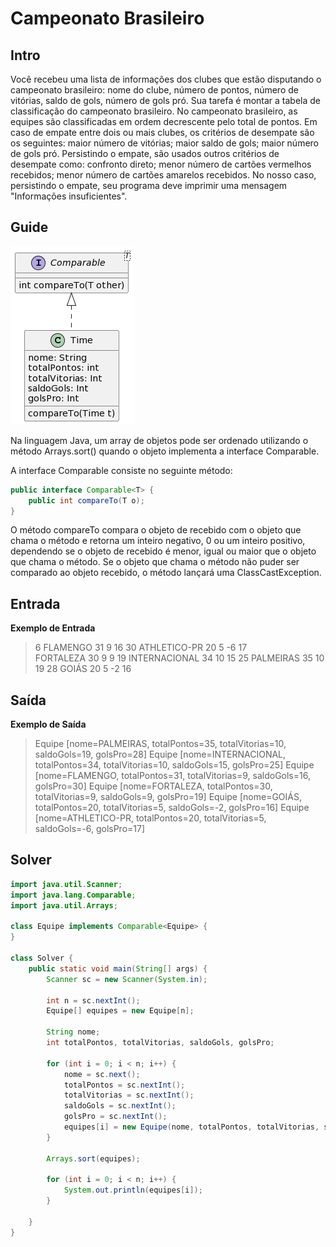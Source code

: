 # Campeonato Brasileiro 


## Intro

Você recebeu uma lista de informações dos clubes que estão disputando o campeonato brasileiro: nome do clube, número de pontos, número de vitórias, saldo de gols, número de gols pró. Sua tarefa é montar a tabela de classificação do campeonato brasileiro. No campeonato brasileiro, as equipes são classificadas em ordem decrescente pelo total de pontos. Em caso de empate entre dois ou mais clubes, os critérios de desempate são os seguintes: maior número de vitórias; maior saldo de gols; maior número de gols pró. Persistindo o empate, são usados outros critérios de desempate como: confronto direto; menor número de cartões vermelhos recebidos; menor número de cartões amarelos recebidos. No nosso caso, persistindo o empate, seu programa deve imprimir uma mensagem "Informações insuficientes".

## Guide

![diagrama](diagrama.png)

Na linguagem Java, um array de objetos pode ser ordenado utilizando o método Arrays.sort() quando o objeto implementa a interface Comparable. 

A interface Comparable consiste no seguinte método:
```Java
public interface Comparable<T> {
    public int compareTo(T o);
}
```

O método compareTo compara o objeto de recebido com o objeto que chama o método e retorna um inteiro negativo, 0 ou um inteiro positivo, dependendo se o objeto de recebido é menor, igual ou maior que o objeto que chama o método. Se o objeto que chama o método não puder ser comparado ao objeto recebido, o método lançará uma ClassCastException.


## Entrada 

**Exemplo de Entrada**
> 6
> FLAMENGO      31 9  16 30
> ATHLETICO-PR  20 5   -6 17  
> FORTALEZA     30 9   9 19
> INTERNACIONAL 34 10 15 25
> PALMEIRAS     35 10 19 28
> GOIÁS         20 5   -2 16

## Saída

**Exemplo de Saída**
> Equipe [nome=PALMEIRAS, totalPontos=35, totalVitorias=10, saldoGols=19, golsPro=28]
> Equipe [nome=INTERNACIONAL, totalPontos=34, totalVitorias=10, saldoGols=15, golsPro=25]
> Equipe [nome=FLAMENGO, totalPontos=31, totalVitorias=9, saldoGols=16, golsPro=30]
> Equipe [nome=FORTALEZA, totalPontos=30, totalVitorias=9, saldoGols=9, golsPro=19]
> Equipe [nome=GOIÁS, totalPontos=20, totalVitorias=5, saldoGols=-2, golsPro=16]
> Equipe [nome=ATHLETICO-PR, totalPontos=20, totalVitorias=5, saldoGols=-6, golsPro=17]
 

## Solver 

```Java
import java.util.Scanner;
import java.lang.Comparable;
import java.util.Arrays;

class Equipe implements Comparable<Equipe> {
}

class Solver {
    public static void main(String[] args) {
        Scanner sc = new Scanner(System.in);

        int n = sc.nextInt();
        Equipe[] equipes = new Equipe[n];

        String nome;
        int totalPontos, totalVitorias, saldoGols, golsPro;

        for (int i = 0; i < n; i++) {
            nome = sc.next();
            totalPontos = sc.nextInt();
            totalVitorias = sc.nextInt();
            saldoGols = sc.nextInt();
            golsPro = sc.nextInt();
            equipes[i] = new Equipe(nome, totalPontos, totalVitorias, saldoGols, golsPro);
        }

        Arrays.sort(equipes);

        for (int i = 0; i < n; i++) {
            System.out.println(equipes[i]);
        }

    }
}
```